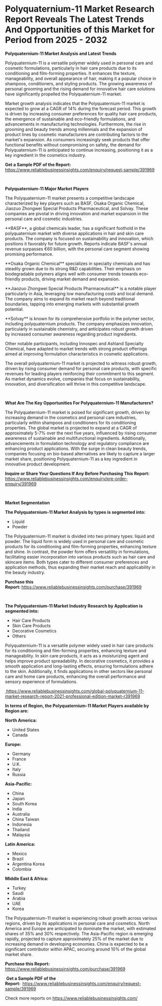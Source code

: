 <p><h1>Polyquaternium-11 Market Research Report Reveals The Latest Trends And Opportunities of this Market for Period from 2025 - 2032</h1></p><p><strong>Polyquaternium-11 Market Analysis and Latest Trends</strong></p>
<p><p>Polyquaternium-11 is a versatile polymer widely used in personal care and cosmetic formulations, particularly in hair care products due to its conditioning and film-forming properties. It enhances the texture, manageability, and overall appearance of hair, making it a popular choice in shampoos, conditioners, and styling products. The growing awareness of personal grooming and the rising demand for innovative hair care solutions have significantly propelled the Polyquaternium-11 market.</p><p>Market growth analysis indicates that the Polyquaternium-11 market is expected to grow at a CAGR of 14% during the forecast period. This growth is driven by increasing consumer preferences for quality hair care products, the emergence of sustainable and eco-friendly formulations, and advancements in manufacturing technologies. Furthermore, the rise in grooming and beauty trends among millennials and the expansion of product lines by cosmetic manufacturers are contributing factors to the market's expansion. As consumers increasingly seek products that offer functional benefits without compromising on safety, the demand for Polyquaternium-11 is anticipated to continue increasing, positioning it as a key ingredient in the cosmetics industry.</p></p>
<p><strong>Get a Sample PDF of the Report:&nbsp;</strong> <a href="https://www.reliablebusinessinsights.com/enquiry/request-sample/391969?utm_campaign=2789&utm_medium=2&utm_source=Github&utm_content=ia&utm_term=29032025&utm_id=polyquaternium-11">https://www.reliablebusinessinsights.com/enquiry/request-sample/391969</a></p>
<p>&nbsp;</p>
<p><strong>Polyquaternium-11 Major Market Players</strong></p>
<p><p>The Polyquaternium-11 market presents a competitive landscape characterized by key players such as BASF, Osaka Organic Chemical, Jiaozuo Zhongwei Special Products Pharmaceutical, and Solvay. These companies are pivotal in driving innovation and market expansion in the personal care and cosmetic industries.</p><p>**BASF**, a global chemicals leader, has a significant foothold in the polyquaternium market with diverse applications in hair and skin care products. The company is focused on sustainability and innovation, which positions it favorably for future growth. Reports indicate BASF's annual revenue surpasses €60 billion, with the personal care segment showing promising performance.</p><p>**Osaka Organic Chemical** specializes in specialty chemicals and has steadily grown due to its strong R&D capabilities. Their emphasis on biodegradable polymers aligns well with consumer trends towards eco-friendly products, driving market demand and expansion.</p><p>**Jiaozuo Zhongwei Special Products Pharmaceutical** is a notable player particularly in Asia, leveraging low manufacturing costs and local demand. The company aims to expand its market reach beyond traditional boundaries, tapping into emerging markets with substantial growth potential.</p><p>**Solvay** is known for its comprehensive portfolio in the polymer sector, including polyquaternium products. The company emphasizes innovation, particularly in sustainable chemistry, and anticipates robust growth driven by increased consumer awareness regarding product ingredients.</p><p>Other notable participants, including Innospec and Ashland Specialty Chemical, have adapted to market trends with strong product offerings aimed at improving formulation characteristics in cosmetic applications.</p><p>The overall polyquaternium-11 market is projected to witness robust growth, driven by rising consumer demand for personal care products, with specific revenues for leading players reinforcing their commitment to this segment. As market dynamics evolve, companies that focus on sustainability, innovation, and diversification will thrive in this competitive landscape.</p></p>
<p>&nbsp;</p>
<p><strong>What Are The Key Opportunities For Polyquaternium-11 Manufacturers?</strong></p>
<p><p>The Polyquaternium-11 market is poised for significant growth, driven by increasing demand in the cosmetics and personal care industries, particularly within shampoos and conditioners for its conditioning properties. The global market is projected to expand at a CAGR of approximately 5-7% over the next five years, influenced by rising consumer awareness of sustainable and multifunctional ingredients. Additionally, advancements in formulation technology and regulatory compliance are enhancing product applications. With the surge in clean beauty trends, companies focusing on bio-based alternatives are likely to capture a larger market share, positioning Polyquaternium-11 as a key ingredient in innovative product development.</p></p>
<p><strong>Inquire or Share Your Questions If Any Before Purchasing This Report:</strong> <a href="https://www.reliablebusinessinsights.com/enquiry/pre-order-enquiry/391969?utm_campaign=2789&utm_medium=2&utm_source=Github&utm_content=ia&utm_term=29032025&utm_id=polyquaternium-11">https://www.reliablebusinessinsights.com/enquiry/pre-order-enquiry/391969</a></p>
<p>&nbsp;</p>
<p><strong>Market Segmentation</strong></p>
<p><strong>The Polyquaternium-11 Market Analysis by types is segmented into:</strong></p>
<p><ul><li>Liquid</li><li>Powder</li></ul></p>
<p><p>The Polyquaternium-11 market is divided into two primary types: liquid and powder. The liquid form is widely used in personal care and cosmetic products for its conditioning and film-forming properties, enhancing texture and shine. In contrast, the powder form offers versatility in formulations, facilitating easier incorporation into various products such as hair care and skincare items. Both types cater to different consumer preferences and application methods, thus expanding their market reach and applicability in the beauty industry.</p></p>
<p><strong>Purchase this Report:&nbsp;</strong><a href="https://www.reliablebusinessinsights.com/purchase/391969?utm_campaign=2789&utm_medium=2&utm_source=Github&utm_content=ia&utm_term=29032025&utm_id=polyquaternium-11">https://www.reliablebusinessinsights.com/purchase/391969</a></p>
<p>&nbsp;</p>
<p><strong>The Polyquaternium-11 Market Industry Research by Application is segmented into:</strong></p>
<p><ul><li>Hair Care Products</li><li>Skin Care Products</li><li>Decorative Cosmetics</li><li>Others</li></ul></p>
<p><p>Polyquaternium-11 is a versatile polymer widely used in hair care products for its conditioning and film-forming properties, enhancing texture and manageability. In skin care products, it acts as a moisturizing agent and helps improve product spreadability. In decorative cosmetics, it provides a smooth application and long-lasting effects, ensuring formulations adhere to the skin. Additionally, it finds applications in other sectors like personal care and home care products, enhancing the overall performance and sensory experience of formulations.</p></p>
<p><a href="https://www.reliablebusinessinsights.com/global-polyquaternium-11-market-research-report-2021-professional-edition-market-r391969?utm_campaign=2789&utm_medium=2&utm_source=Github&utm_content=ia&utm_term=29032025&utm_id=polyquaternium-11">&nbsp;https://www.reliablebusinessinsights.com/global-polyquaternium-11-market-research-report-2021-professional-edition-market-r391969</a></p>
<p><strong>In terms of Region, the Polyquaternium-11 Market Players available by Region are:</strong></p>
<p>
    <p> <strong> North America: </strong>
        <ul>
            <li>United States</li>
            <li>Canada</li>
        </ul>
        </p> 
    <p> <strong> Europe: </strong>
        <ul>
            <li>Germany</li>
            <li>France</li>
            <li>U.K.</li>
            <li>Italy</li>
            <li>Russia</li>
        </ul>
        </p> 
    <p> <strong> Asia-Pacific: </strong>
        <ul>
            <li>China</li>
            <li>Japan</li>
            <li>South Korea</li>
            <li>India</li>
            <li>Australia</li>
            <li>China Taiwan</li>
            <li>Indonesia</li>
            <li>Thailand</li>
            <li>Malaysia</li>
        </ul>
        </p> 
    <p> <strong> Latin America: </strong>
        <ul>
            <li>Mexico</li>
            <li>Brazil</li>
            <li>Argentina Korea</li>
            <li>Colombia</li>
        </ul>
        </p> 
    <p> <strong> Middle East & Africa: </strong>
        <ul>
            <li>Turkey</li>
            <li>Saudi</li>
            <li>Arabia</li>
            <li>UAE</li>
            <li>Korea</li>
        </ul>
    </p>
    </p>
<p><p>The Polyquaternium-11 market is experiencing robust growth across various regions, driven by its applications in personal care and cosmetics. North America and Europe are anticipated to dominate the market, with estimated shares of 35% and 30% respectively. The Asia-Pacific region is emerging rapidly, projected to capture approximately 25% of the market due to increasing demand in developing economies. China is expected to be a significant contributor within APAC, securing around 10% of the global market share.</p></p>
<p><strong>Purchase this Report: </strong><a href="https://www.reliablebusinessinsights.com/purchase/391969?utm_campaign=2789&utm_medium=2&utm_source=Github&utm_content=ia&utm_term=29032025&utm_id=polyquaternium-11">https://www.reliablebusinessinsights.com/purchase/391969</a></p>
<p>&nbsp;<strong>Get a Sample PDF of the Report:&nbsp;&nbsp;</strong><a href="https://www.reliablebusinessinsights.com/enquiry/request-sample/391969?utm_campaign=2789&utm_medium=2&utm_source=Github&utm_content=ia&utm_term=29032025&utm_id=polyquaternium-11">https://www.reliablebusinessinsights.com/enquiry/request-sample/391969</a></p>
<p><strong></strong></p>
<p>Check more reports on <a href="https://www.reliablebusinessinsights.com/?utm_campaign=2789&utm_medium=2&utm_source=Github&utm_content=ia&utm_term=29032025&utm_id=polyquaternium-11">https://www.reliablebusinessinsights.com/</a></p>